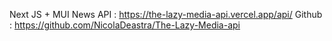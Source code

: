 Next JS + MUI
News API : https://the-lazy-media-api.vercel.app/api/
Github : https://github.com/NicolaDeastra/The-Lazy-Media-api
